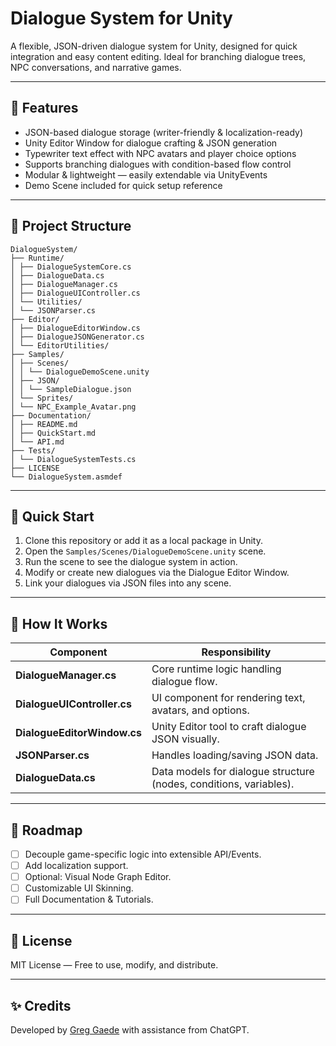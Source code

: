 # Dialogue System for Unity

A flexible, JSON-driven dialogue system for Unity, designed for quick integration and easy content editing.
Ideal for branching dialogue trees, NPC conversations, and narrative games.

---

## 🌟 Features
- JSON-based dialogue storage (writer-friendly & localization-ready)
- Unity Editor Window for dialogue crafting & JSON generation
- Typewriter text effect with NPC avatars and player choice options
- Supports branching dialogues with condition-based flow control
- Modular & lightweight — easily extendable via UnityEvents
- Demo Scene included for quick setup reference

---

## 📂 Project Structure
```
DialogueSystem/
├── Runtime/
│ ├── DialogueSystemCore.cs
│ ├── DialogueData.cs
│ ├── DialogueManager.cs
│ ├── DialogueUIController.cs
│ └── Utilities/
│ └── JSONParser.cs
├── Editor/
│ ├── DialogueEditorWindow.cs
│ ├── DialogueJSONGenerator.cs
│ └── EditorUtilities/
├── Samples/
│ ├── Scenes/
│ │ └── DialogueDemoScene.unity
│ ├── JSON/
│ │ └── SampleDialogue.json
│ └── Sprites/
│ └── NPC_Example_Avatar.png
├── Documentation/
│ ├── README.md
│ ├── QuickStart.md
│ └── API.md
├── Tests/
│ └── DialogueSystemTests.cs
├── LICENSE
└── DialogueSystem.asmdef
```


---

## 🚀 Quick Start
1. Clone this repository or add it as a local package in Unity.
2. Open the `Samples/Scenes/DialogueDemoScene.unity` scene.
3. Run the scene to see the dialogue system in action.
4. Modify or create new dialogues via the Dialogue Editor Window.
5. Link your dialogues via JSON files into any scene.

---

## 🧱 How It Works
| Component | Responsibility |
|-----------|----------------|
| **DialogueManager.cs** | Core runtime logic handling dialogue flow. |
| **DialogueUIController.cs** | UI component for rendering text, avatars, and options. |
| **DialogueEditorWindow.cs** | Unity Editor tool to craft dialogue JSON visually. |
| **JSONParser.cs** | Handles loading/saving JSON data. |
| **DialogueData.cs** | Data models for dialogue structure (nodes, conditions, variables). |

---

## 📝 Roadmap
- [ ] Decouple game-specific logic into extensible API/Events.
- [ ] Add localization support.
- [ ] Optional: Visual Node Graph Editor.
- [ ] Customizable UI Skinning.
- [ ] Full Documentation & Tutorials.

---

## 💬 License
MIT License — Free to use, modify, and distribute.

---

## ✨ Credits
Developed by [Greg Gaede](https://github.com/greggaede) with assistance from ChatGPT.
